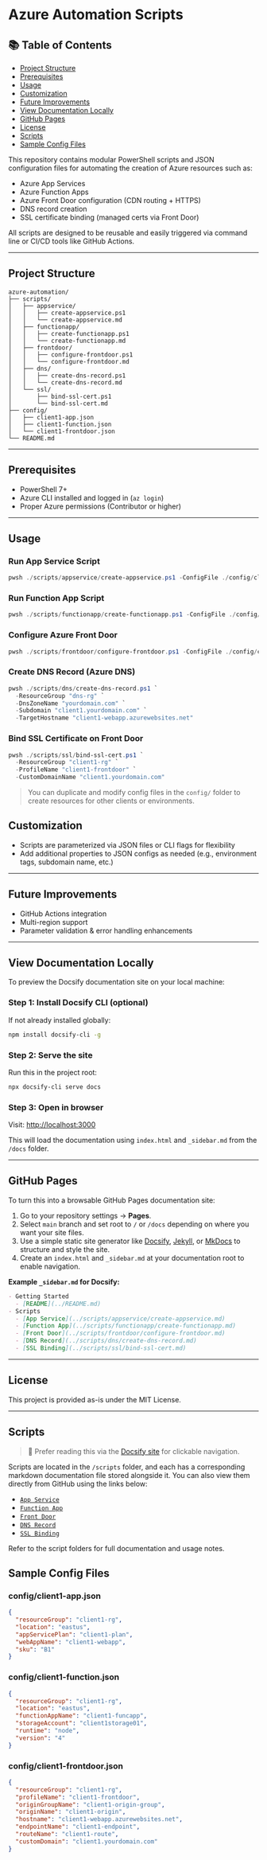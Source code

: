 # Azure Automation Scripts

## 📚 Table of Contents

- [Project Structure](#project-structure)
- [Prerequisites](#prerequisites)
- [Usage](#usage)
- [Customization](#customization)
- [Future Improvements](#future-improvements)
- [View Documentation Locally](#view-documentation-locally)
- [GitHub Pages](#github-pages)
- [License](#license)
- [Scripts](#scripts)
- [Sample Config Files](#sample-config-files)

This repository contains modular PowerShell scripts and JSON configuration files for automating the creation of Azure resources such as:

- Azure App Services
- Azure Function Apps
- Azure Front Door configuration (CDN routing + HTTPS)
- DNS record creation
- SSL certificate binding (managed certs via Front Door)

All scripts are designed to be reusable and easily triggered via command line or CI/CD tools like GitHub Actions.

---

## Project Structure <a name="project-structure"></a>

```
azure-automation/
├── scripts/
│   ├── appservice/
│   │   ├── create-appservice.ps1
│   │   └── create-appservice.md
│   ├── functionapp/
│   │   ├── create-functionapp.ps1
│   │   └── create-functionapp.md
│   ├── frontdoor/
│   │   ├── configure-frontdoor.ps1
│   │   └── configure-frontdoor.md
│   ├── dns/
│   │   ├── create-dns-record.ps1
│   │   └── create-dns-record.md
│   └── ssl/
│       ├── bind-ssl-cert.ps1
│       └── bind-ssl-cert.md
├── config/
│   ├── client1-app.json
│   ├── client1-function.json
│   └── client1-frontdoor.json
└── README.md
```

---

## Prerequisites <a name="prerequisites"></a>

- PowerShell 7+
- Azure CLI installed and logged in (`az login`)
- Proper Azure permissions (Contributor or higher)

---

## Usage <a name="usage"></a>

### Run App Service Script

```powershell
pwsh ./scripts/appservice/create-appservice.ps1 -ConfigFile ./config/client1-app.json
```

### Run Function App Script

```powershell
pwsh ./scripts/functionapp/create-functionapp.ps1 -ConfigFile ./config/client1-function.json
```

### Configure Azure Front Door

```powershell
pwsh ./scripts/frontdoor/configure-frontdoor.ps1 -ConfigFile ./config/client1-frontdoor.json
```

### Create DNS Record (Azure DNS)

```powershell
pwsh ./scripts/dns/create-dns-record.ps1 `
  -ResourceGroup "dns-rg" `
  -DnsZoneName "yourdomain.com" `
  -Subdomain "client1.yourdomain.com" `
  -TargetHostname "client1-webapp.azurewebsites.net"
```

### Bind SSL Certificate on Front Door

```powershell
pwsh ./scripts/ssl/bind-ssl-cert.ps1 `
  -ResourceGroup "client1-rg" `
  -ProfileName "client1-frontdoor" `
  -CustomDomainName "client1.yourdomain.com"
```

> You can duplicate and modify config files in the `config/` folder to create resources for other clients or environments.

## Customization <a name="customization"></a>

- Scripts are parameterized via JSON files or CLI flags for flexibility
- Add additional properties to JSON configs as needed (e.g., environment tags, subdomain name, etc.)

---

## Future Improvements <a name="future-improvements"></a>

- GitHub Actions integration
- Multi-region support
- Parameter validation & error handling enhancements

---

## View Documentation Locally <a name="view-documentation-locally"></a>

To preview the Docsify documentation site on your local machine:

### Step 1: Install Docsify CLI (optional)

If not already installed globally:

```bash
npm install docsify-cli -g
```

### Step 2: Serve the site

Run this in the project root:

```bash
npx docsify-cli serve docs
```

### Step 3: Open in browser

Visit: [http://localhost:3000](http://localhost:3000)

This will load the documentation using `index.html` and `_sidebar.md` from the `/docs` folder.

---

## GitHub Pages <a name="github-pages"></a>

To turn this into a browsable GitHub Pages documentation site:

1. Go to your repository settings → **Pages**.
2. Select `main` branch and set root to `/` or `/docs` depending on where you want your site files.
3. Use a simple static site generator like [Docsify](https://docsify.js.org), [Jekyll](https://jekyllrb.com), or [MkDocs](https://www.mkdocs.org) to structure and style the site.
4. Create an `index.html` and `_sidebar.md` at your documentation root to enable navigation.

**Example `_sidebar.md` for Docsify:**

```markdown
- Getting Started
  - [README](../README.md)
- Scripts
  - [App Service](../scripts/appservice/create-appservice.md)
  - [Function App](../scripts/functionapp/create-functionapp.md)
  - [Front Door](../scripts/frontdoor/configure-frontdoor.md)
  - [DNS Record](../scripts/dns/create-dns-record.md)
  - [SSL Binding](../scripts/ssl/bind-ssl-cert.md)
```

---

## License <a name="license"></a>

This project is provided as-is under the MIT License.

---

## Scripts <a name="scripts"></a>

> 📘 Prefer reading this via the [Docsify site](https://mctrinity.github.io/azure-automation/) for clickable navigation.

Scripts are located in the `/scripts` folder, and each has a corresponding markdown documentation file stored alongside it. You can also view them directly from GitHub using the links below:

- [`App Service`](https://github.com/mctrinity/azure-automation/blob/main/scripts/appservice/create-appservice.md)
- [`Function App`](https://github.com/mctrinity/azure-automation/blob/main/scripts/functionapp/create-functionapp.md)
- [`Front Door`](https://github.com/mctrinity/azure-automation/blob/main/scripts/frontdoor/configure-frontdoor.md)
- [`DNS Record`](https://github.com/mctrinity/azure-automation/blob/main/scripts/dns/create-dns-record.md)
- [`SSL Binding`](https://github.com/mctrinity/azure-automation/blob/main/scripts/ssl/bind-ssl-cert.md)

Refer to the script folders for full documentation and usage notes.

## Sample Config Files <a name="sample-config-files"></a>

### config/client1-app.json

```json
{
  "resourceGroup": "client1-rg",
  "location": "eastus",
  "appServicePlan": "client1-plan",
  "webAppName": "client1-webapp",
  "sku": "B1"
}
```

### config/client1-function.json

```json
{
  "resourceGroup": "client1-rg",
  "location": "eastus",
  "functionAppName": "client1-funcapp",
  "storageAccount": "client1storage01",
  "runtime": "node",
  "version": "4"
}
```

### config/client1-frontdoor.json

```json
{
  "resourceGroup": "client1-rg",
  "profileName": "client1-frontdoor",
  "originGroupName": "client1-origin-group",
  "originName": "client1-origin",
  "hostname": "client1-webapp.azurewebsites.net",
  "endpointName": "client1-endpoint",
  "routeName": "client1-route",
  "customDomain": "client1.yourdomain.com"
}
```
